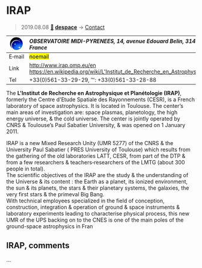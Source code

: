 # IRAP
> 2019.08.08 **[🚀](../index/index.md) [despace](index.md)** → [Contact](contact.md)

|[![](f/contact/i/irap_logo1_thumb.jpg)](f/contact/i/irap_logo1.png)|*OBSERVATOIRE MIDI-PYRENEES, 14, avenue Edouard Belin, 31400 TOULOUSE, France*|
|:--|:--|
|E‑mail| <mark>noemail</mark> |
|Link| <http://www.irap.omp.eu/en><br> <https://en.wikipedia.org/wiki/L'Institut_de_Recherche_en_Astrophysique_et_Planétologie> |
|Tel| +33(0)561-33-29-29, ℻: +33(0)561-33-28-88 |

The **L'Institut de Recherche en Astrophysique et Planétologie (IRAP)**, formerly the Centre d'Etude Spatiale des Rayonnements (CESR), is a French laboratory of space astrophysics. It is located in Toulouse. The center’s main areas of investigation are: space plasmas, planetology, the high energy universe, & the cold universe. The center is jointly operated by CNRS & Toulouse’s Paul Sabatier University, & was opened on 1 January 2011.

IRAP is a new Mixed Research Unity (UMR 5277) of the  CNRS & the  University Paul Sabatier  ( PRES University of Toulouse) which results from the gathering of the old laboratories  LATT, CESR, from part of the DTP & from a few researchers & teachers‑researchers of the LMTG (about 300 people in total).  
The scientific objectives of the IRAP are the study & the understanding of the Universe & its content : the Earth as a planet, its ionized environment, the sun & its planets, the stars & their planetary systems, the galaxies, the very first stars & the primeval Big Bang.  
With technical employees specialized in the field of conception, construction, integration & operation of ground & space instruments & laboratory experiments leading to characterise physical process, this new UMR of the  UPS backing on to the CNES is one of the main poles of the ground-space astrophysics in Fran


<p style="page-break-after:always"> </p>

## IRAP, comments

…

